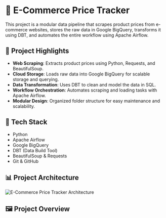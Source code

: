 # 🛒 E-Commerce Price Tracker

This project is a modular data pipeline that scrapes product prices from e-commerce websites, stores the raw data in Google BigQuery, transforms it using DBT, and automates the entire workflow using Apache Airflow.

## 📌 Project Highlights

- **Web Scraping**: Extracts product prices using Python, Requests, and BeautifulSoup.
- **Cloud Storage**: Loads raw data into Google BigQuery for scalable storage and querying.
- **Data Transformation**: Uses DBT to clean and model the data in SQL.
- **Workflow Orchestration**: Automates scraping and loading tasks with Apache Airflow.
- **Modular Design**: Organized folder structure for easy maintenance and scalability.

## 🧰 Tech Stack

- Python
- Apache Airflow
- Google BigQuery
- DBT (Data Build Tool)
- BeautifulSoup & Requests
- Git & GitHub


## 📊 Project Architecture

![E-Commerce Price Tracker Architecture](https://eyq.eyfabric.ey.com/data/v1/download-file/818243ff-5a77-4312-82d2-36a832d172da.png)

## 🖼️ Project Overview


